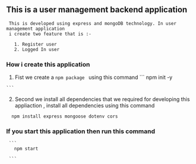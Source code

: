 ## This is a user management backend application 
   
     This is developed using express and mongoDB technology. In user management application 
     i create two feature that is :-
```
   1. Register user
   2. Logged In user
```
### How i create this application 
    
   1. Fist we create a `npm package ` using this command
    ```
      npm init -y

    ```
   2. Second we install all dependencies that we required for developing this appliaction , install  all dependencies using this command 

   ```
     npm install express mongoose dotenv cors

   ``` 
 ### If you start this application then  run this command 

     ```
       npm start

     ``` 
